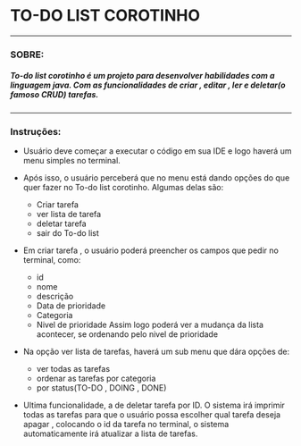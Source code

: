 # TO-DO LIST COROTINHO
- - -
### SOBRE: 
##### To-do list corotinho é um projeto para desenvolver habilidades com a linguagem java. Com as funcionalidades de criar , editar , ler e deletar(o famoso CRUD) tarefas.
---
### Instruções:
- Usuário deve começar a executar o código em sua IDE e logo haverá um menu simples no terminal.

- Após isso, o usuário perceberá que no menu está dando opções do que quer fazer no To-do list corotinho. Algumas delas são: 
  - Criar tarefa  
  - ver lista de tarefa 
  - deletar tarefa 
  - sair do To-do list

- Em criar tarefa , o usuário poderá preencher os campos que pedir no terminal, como: 
  - id
  - nome 
  - descrição
  - Data de prioridade
  - Categoria
  - Nivel de prioridade
  Assim logo poderá ver a mudança da lista acontecer, se ordenando pelo nivel de prioridade

- Na opção ver lista de tarefas, haverá um sub menu que dára opções de:
  - ver todas as tarefas
  - ordenar as tarefas por categoria  
  - por status(TO-DO , DOING , DONE)
  
- Ultima funcionalidade, a de deletar tarefa por ID. O sistema irá imprimir todas as tarefas para que o usuário possa escolher qual tarefa deseja apagar , colocando o id da tarefa no terminal, o sistema automaticamente irá atualizar a lista de tarefas.

